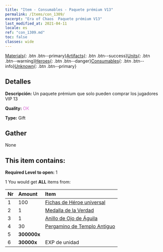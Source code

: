 ```yaml
---
title: "Item - Consumables - Paquete prémium V13"
permalink: /Items/con_1309/
excerpt: "Era of Chaos  Paquete prémium V13"
last_modified_at: 2021-04-11
locale: es
ref: "con_1309.md"
toc: false
classes: wide
---
```

 [Materials](/es/Items/){: .btn .btn--primary}[Artifacts](/es/Items/Artifacts/){: .btn .btn--success}[Units](/es/Items/Units/){: .btn .btn--warning}[Heroes](/es/Items/Heroes/){: .btn .btn--danger}[Consumables](/es/Items/Consumables/){: .btn .btn--info}[Unknown](/es/Items/Unknown/){: .btn .btn--primary}

## Detalles
 **Descripción:** Un paquete prémium que solo pueden comprar los jugadores VIP 13

 **Quality:** <span style="color: #DA70D6">OK</span>

 **Type:** Gift

## Gather

  None

## This item contains:

 **Required Level to open:** 1

 1 You would get **ALL** items  from:

  | Nr | Amount |     Item    |
  |:---|:-------|:------------|
  | 1 | 100 | [Fichas de Héroe universal](/es/Items/her_358/) | 
  | 2 | 1 | [Medalla de la Verdad](/es/Items/art_134/) | 
  | 3 | 1 | [Anillo de Ojo de Águila](/es/Items/art_135/) | 
  | 4 | 30 | [Pergamino de Templo Antiguo](/es/Items/con_697/) | 
  | 5 |  **300000x** | <i class="fas fa-coins"/> |  | 
  | 6 |  **30000x** | EXP de unidad |  | 
